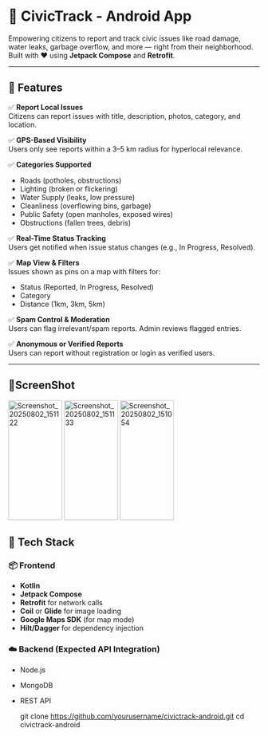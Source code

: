# 🚨 CivicTrack - Android App

Empowering citizens to report and track civic issues like road damage, water leaks, garbage overflow, and more — right from their neighborhood. Built with ❤️ using **Jetpack Compose** and **Retrofit**.

---

## 📱 Features

✅ **Report Local Issues**  
Citizens can report issues with title, description, photos, category, and location.

✅ **GPS-Based Visibility**  
Users only see reports within a 3–5 km radius for hyperlocal relevance.

✅ **Categories Supported**
- Roads (potholes, obstructions)
- Lighting (broken or flickering)
- Water Supply (leaks, low pressure)
- Cleanliness (overflowing bins, garbage)
- Public Safety (open manholes, exposed wires)
- Obstructions (fallen trees, debris)

✅ **Real-Time Status Tracking**  
Users get notified when issue status changes (e.g., In Progress, Resolved).

✅ **Map View & Filters**  
Issues shown as pins on a map with filters for:
- Status (Reported, In Progress, Resolved)
- Category
- Distance (1km, 3km, 5km)

✅ **Spam Control & Moderation**  
Users can flag irrelevant/spam reports. Admin reviews flagged entries.

✅ **Anonymous or Verified Reports**  
Users can report without registration or login as verified users.

---
## 📱ScreenShot

<img width="108" height="240" alt="Screenshot_20250802_151122" src="https://github.com/user-attachments/assets/e8a080ef-36d6-481a-ae9f-b513478394eb" />
<img width="108" height="240" alt="Screenshot_20250802_151133" src="https://github.com/user-attachments/assets/2ecbe9f5-7744-4af5-83e8-c585ee081a19" />
<img width="108" height="240" alt="Screenshot_20250802_151054" src="https://github.com/user-attachments/assets/50881ea4-8439-40a7-a693-c39df9ccb8d3" />


## 🔧 Tech Stack

### 📦 Frontend
- **Kotlin**
- **Jetpack Compose**
- **Retrofit** for network calls
- **Coil** or **Glide** for image loading
- **Google Maps SDK** (for map mode)
- **Hilt/Dagger** for dependency injection

### ☁️ Backend (Expected API Integration)
- Node.js 
- MongoDB 
- REST API 

   git clone https://github.com/yourusername/civictrack-android.git
   cd civictrack-android
